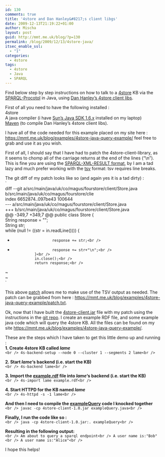 ```yaml
---
id: 130
comments: true
title: '4store and Dan Hanley&#8217;s client libgs'
date: 2009-12-13T21:19:22+01:00
author: Mischa
layout: post
guid: http://mmt.me.uk/blog/?p=130
permalink: /blog/2009/12/13/4store-java/
itsec_enable_ssl:
  - "1"
categories:
  - 4store
tags:
  - 4store
  - Java
  - SPARQL
---
```

Find below step by step instructions on how to talk to a [4store](http://4store.org/) KB via the [SPARQL-Procotol](http://www.w3.org/TR/rdf-sparql-protocol/) in Java, using [Dan Hanley&#8217;s 4store client libs](http://github.com/danhanley/4store-java-client).

First of all you need to have the following installed :  
4store  
A java compiler (i have [Sun&#8217;s Java SDK 1.6.x](http://java.sun.com/javase/downloads/widget/jdk6.jsp) installed on my laptop)  
[Maven](http://maven.apache.org/) (to compile Dan Hanley&#8217;s 4store client libs). 

I have all of the code needed for this example placed on my site here : <https://mmt.me.uk/blog/examples/4store-java-query-example/> feel free to grab and use it as you wish.

First of all, I should say that I have had to patch the 4store-client-library, as it seems to chomp all of the carriage returns at the end of the lines (&#8220;\n&#8221;). This is fine you are using the [SPARQL-XML-RESULT format](http://www.w3.org/TR/rdf-sparql-XMLres/), by I am a tad lazy and much prefer working with the [tsv](http://en.wikipedia.org/wiki/Delimiter-separated_values) format: tsv requires line breaks.

The git diff of my patch looks like so (and again yes it is a tad dirty) :  
`<br />
diff --git a/src/main/java/uk/co/magus/fourstore/client/Store.java b/src/main/java/uk/co/magus/fourstore/clie<br />
index 6652874..097be43 100644<br />
--- a/src/main/java/uk/co/magus/fourstore/client/Store.java<br />
+++ b/src/main/java/uk/co/magus/fourstore/client/Store.java<br />
@@ -349,7 +349,7 @@ public class Store {<br />
                String response = "";<br />
                String str;<br />
                while (null != ((str = in.readLine()))) {<br />
-                       response += str;<br />
+                       response += str+"\n";<br />
                }<br />
                in.close();<br />
                return response;<br />
~<br />
~<br />
` 

This above [patch](https://mmt.me.uk/blog/examples/4store-java-query-example/patch.txt) allows me to make use of the TSV output as needed. The patch can be grabbed from here : <https://mmt.me.uk/blog/examples/4store-java-query-example/patch.txt>.

Ok, now that I have built the [4store-client.jar](https://mmt.me.uk/blog/examples/4store-java-query-example/4store-client-1.0.jar) file with my patch using the instructions in the [git repo](http://github.com/danhanley/4store-java-client). I create an example RDF file, and some example java code which will query the 4store KB. All the files can be found on my site <https://mmt.me.uk/blog/examples/4store-java-query-example/>.

These are the steps which I have taken to get this little demo up and running :  
**1. Create 4store KB called _lame_**  
`<br />
4s-backend-setup --node 0 --cluster 1 --segments 2 lame<br />
` 

**2. Start _lame_&#8216;s backend (i.e. start the KB)**  
`<br />
4s-backend lame<br />
` 

**3. Import the [example.rdf](https://mmt.me.uk/blog/examples/4store-java-query-example/example.rdf) file into _lame_&#8216;s backend (i.e. start the KB)**  
`<br />
4s-import lame example.rdf<br />
` 

**4. Start HTTPD for the KB named _lame_**  
`<br />
4s-httpd -s -1 lame<br />
` 

**And then I need to compile the [exampleQuery](https://mmt.me.uk/blog/examples/4store-java-query-example/exampleQuery.java) code I knocked together**  
`<br />
javac -cp 4store-client-1.0.jar exampleQuery.java<br />
` 

**Finally, I run the code like so :**  
`<br />
java -cp 4store-client-1.0.jar:. exampleQuery<br />
` 

**Resulting in the following output:**  
`<br />
Am about to query a sparql endpoint<br />
A user name is:"Bob"<br />
A user name is:"Alice"<br />
` 

I hope this helps!
